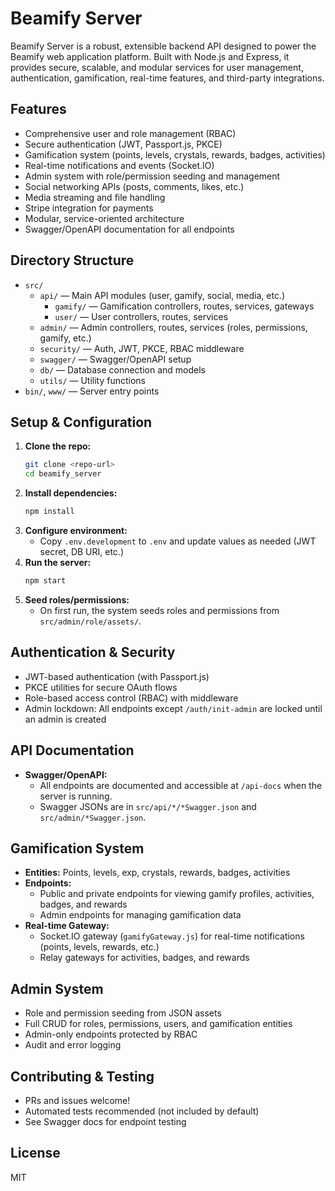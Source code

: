 # Beamify Server

Beamify Server is a robust, extensible backend API designed to power the Beamify web application platform. Built with Node.js and Express, it provides secure, scalable, and modular services for user management, authentication, gamification, real-time features, and third-party integrations.

## Features

- Comprehensive user and role management (RBAC)
- Secure authentication (JWT, Passport.js, PKCE)
- Gamification system (points, levels, crystals, rewards, badges, activities)
- Real-time notifications and events (Socket.IO)
- Admin system with role/permission seeding and management
- Social networking APIs (posts, comments, likes, etc.)
- Media streaming and file handling
- Stripe integration for payments
- Modular, service-oriented architecture
- Swagger/OpenAPI documentation for all endpoints

## Directory Structure

- `src/`
  - `api/` — Main API modules (user, gamify, social, media, etc.)
    - `gamify/` — Gamification controllers, routes, services, gateways
    - `user/` — User controllers, routes, services
  - `admin/` — Admin controllers, routes, services (roles, permissions, gamify, etc.)
  - `security/` — Auth, JWT, PKCE, RBAC middleware
  - `swagger/` — Swagger/OpenAPI setup
  - `db/` — Database connection and models
  - `utils/` — Utility functions
- `bin/`, `www/` — Server entry points

## Setup & Configuration

1. **Clone the repo:**
   ```bash
   git clone <repo-url>
   cd beamify_server
   ```
2. **Install dependencies:**
   ```bash
   npm install
   ```
3. **Configure environment:**
   - Copy `.env.development` to `.env` and update values as needed (JWT secret, DB URI, etc.)
4. **Run the server:**
   ```bash
   npm start
   ```
5. **Seed roles/permissions:**
   - On first run, the system seeds roles and permissions from `src/admin/role/assets/`.

## Authentication & Security

- JWT-based authentication (with Passport.js)
- PKCE utilities for secure OAuth flows
- Role-based access control (RBAC) with middleware
- Admin lockdown: All endpoints except `/auth/init-admin` are locked until an admin is created

## API Documentation

- **Swagger/OpenAPI:**
  - All endpoints are documented and accessible at `/api-docs` when the server is running.
  - Swagger JSONs are in `src/api/*/*Swagger.json` and `src/admin/*Swagger.json`.

## Gamification System

- **Entities:** Points, levels, exp, crystals, rewards, badges, activities
- **Endpoints:**
  - Public and private endpoints for viewing gamify profiles, activities, badges, and rewards
  - Admin endpoints for managing gamification data
- **Real-time Gateway:**
  - Socket.IO gateway (`gamifyGateway.js`) for real-time notifications (points, levels, rewards, etc.)
  - Relay gateways for activities, badges, and rewards

## Admin System

- Role and permission seeding from JSON assets
- Full CRUD for roles, permissions, users, and gamification entities
- Admin-only endpoints protected by RBAC
- Audit and error logging

## Contributing & Testing

- PRs and issues welcome!
- Automated tests recommended (not included by default)
- See Swagger docs for endpoint testing

## License

MIT
